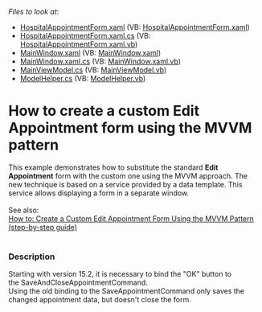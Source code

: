<!-- default file list -->
*Files to look at*:

* [HospitalAppointmentForm.xaml](./CS/MVVMSchedulerApplication/HospitalAppointmentForm.xaml) (VB: [HospitalAppointmentForm.xaml](./VB/MVVMSchedulerApplication/HospitalAppointmentForm.xaml))
* [HospitalAppointmentForm.xaml.cs](./CS/MVVMSchedulerApplication/HospitalAppointmentForm.xaml.cs) (VB: [HospitalAppointmentForm.xaml.vb](./VB/MVVMSchedulerApplication/HospitalAppointmentForm.xaml.vb))
* [MainWindow.xaml](./CS/MVVMSchedulerApplication/MainWindow.xaml) (VB: [MainWindow.xaml](./VB/MVVMSchedulerApplication/MainWindow.xaml))
* [MainWindow.xaml.cs](./CS/MVVMSchedulerApplication/MainWindow.xaml.cs) (VB: [MainWindow.xaml.vb](./VB/MVVMSchedulerApplication/MainWindow.xaml.vb))
* [MainViewModel.cs](./CS/MVVMSchedulerApplication/ViewModel/MainViewModel.cs) (VB: [MainViewModel.vb](./VB/MVVMSchedulerApplication/ViewModel/MainViewModel.vb))
* [ModelHelper.cs](./CS/MVVMSchedulerApplication/ViewModel/ModelHelper.cs) (VB: [ModelHelper.vb](./VB/MVVMSchedulerApplication/ViewModel/ModelHelper.vb))
<!-- default file list end -->
# How to create a custom Edit Appointment form using the MVVM pattern


This example demonstrates how to substitute the standard <strong>Edit Appointment</strong> form with the custom one using the MVVM approach. The new technique is based on a service provided by a data template. This service allows displaying a form in a separate window. <br /><br />See also: <br /><a href="http://documentation.devexpress.com/#WPF/CustomDocument16994">How to: Create a Custom Edit Appointment Form Using the MVVM Pattern (step-by-step guide) </a><br /><br />


<h3>Description</h3>

<p>Starting with version 15.2, it is necessary to bind the "OK" button to the&nbsp;SaveAndCloseAppointmentCommand.<br>Using the old binding to the&nbsp;SaveAppointmentCommand only saves the changed appointment data, but doesn't close the form.</p>

<br/>


